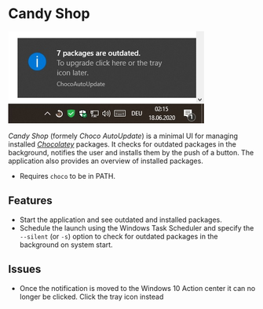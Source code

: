 # Candy Shop
![Choco AutoUpdate](/docs/example.jpg)

_Candy Shop_ (formely _Choco AutoUpdate_) is a minimal UI for managing installed _[Chocolatey](https://chocolatey.org/)_ packages. It checks for outdated packages in the background, notifies the user and installs them by the push of a button. The application also provides an overview of installed packages.

* Requires `choco` to be in PATH.

## Features
* Start the application and see outdated and installed packages.
* Schedule the launch using the Windows Task Scheduler and specify the `--silent` (or `-s`) option to check for outdated packages in the background on system start.

## Issues
* Once the notification is moved to the Windows 10 Action center it can no longer be clicked. Click the tray icon instead

